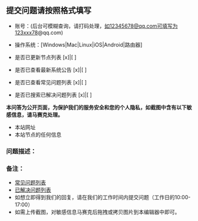 ## 提交问题请按照格式填写

- 账号：(后台可模糊查询，请打码处理，如12345678@qq.com可填写为123xxx78@qq.com)

- 操作系统：[Windows|Mac|Linux|iOS|Android|路由器]

- 是否已更新节点列表 [x]|[ ] 

- 是否已查看最新系统公告 [x]|[ ]

- 是否已查看常见问题列表 [x]|[ ]

- 是否已搜索已解决问题列表 [x]|[ ]

**本问答为公开页面，为保护我们的服务安全和您的个人隐私，如截图中含有以下敏感信息，请马赛克处理。**
- 本站网址
- 本站节点的任何信息

### 问题描述：



### 备注：
- [常见问题列表](https://github.com/cg3s/forum/wiki/)
- [已解决问题列表](https://github.com/cg3s/forum/issues?q=is%3Aissue+is%3Aclosed)
- 如想立即得到我们的回复，请在我们的工作时间内提交问题（工作日的10:00-17:00）
- 如需上传截图，对敏感信息马赛克后拖拽或拷贝图片到本编辑器中即可。
